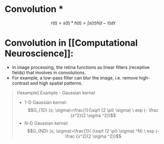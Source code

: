 # Convolution $\ast$
$$r(t)  = s(t) * h(t) = \int s(\tau)h(t-\tau)d\tau$$

# Convolution in [[Computational Neuroscience]]:
- In image processing, the retina functions as linear filters (receptive fields) that involves in convolutions.
- For example, a low-pass filter can blur the image, i.e. remove high-contrast and high spatial patterns. 
> [!example] Example - Gaussian kernel
> - 1-D Gaussian kernel:
> $$G_{1D} (x; \sigma)=\frac{1}{\sqrt {2 \pi} \sigma} \ exp (- \frac {x^2}{2 \sigma ^2})$$
> - N-D Gaussian kernel:
> $$G_{ND} (x; \sigma)=\frac{1}{ (\sqrt {2 \pi} \sigma) ^N} \ exp (- \frac {x^2}{2 \sigma ^2})$$